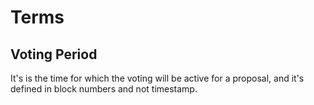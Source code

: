 # Terms

## Voting Period

It's is the time for which the voting will be active for a proposal, and it's defined in block numbers and not timestamp.
